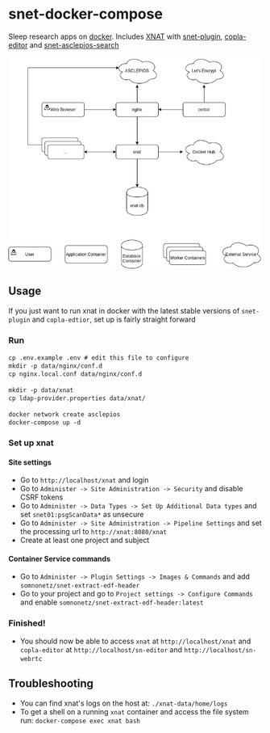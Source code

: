 # snet-docker-compose

Sleep research apps on [docker](https://www.docker.com/). Includes [XNAT](https://xnat.org/) with [snet-plugin](https://github.com/somnonetz/snet-plugin), [copla-editor](https://github.com/somnonetz/copla-editor) and [snet-asclepios-search](https://github.com/somnonetz/snet-asclepios-search)

<p align="center">
  <img src="overview.png">
</p>

## Usage

If you just want to run xnat in docker with the latest stable versions of `snet-plugin` and `copla-edtior`, set up is fairly straight forward

### Run

```command
cp .env.example .env # edit this file to configure
mkdir -p data/nginx/conf.d
cp nginx.local.conf data/nginx/conf.d

mkdir -p data/xnat
cp ldap-provider.properties data/xnat/

docker network create asclepios
docker-compose up -d
```

### Set up xnat

#### Site settings

* Go to `http://localhost/xnat` and login
* Go to `Administer -> Site Administration -> Security` and disable CSRF tokens
* Go to `Administer -> Data Types -> Set Up Additional Data types` and set `snet01:psgScanData*` as unsecure
* Go to `Administer -> Site Administration -> Pipeline Settings` and set the processing url to `http://xnat:8080/xnat`
* Create at least one project and subject

#### Container Service commands

* Go to `Administer -> Plugin Settings -> Images & Commands` and add `somnonetz/snet-extract-edf-header`
* Go to your project and go to `Project settings -> Configure Commands` and enable `somnonetz/snet-extract-edf-header:latest`

### Finished!

* You should now be able to access `xnat` at `http://localhost/xnat` and `copla-editor` at `http://localhost/sn-editor` and `http://localhost/sn-webrtc`

## Troubleshooting

* You can find xnat's logs on the host at: `./xnat-data/home/logs`
* To get a shell on a running `xnat` container and access the file system run: `docker-compose exec xnat bash`
